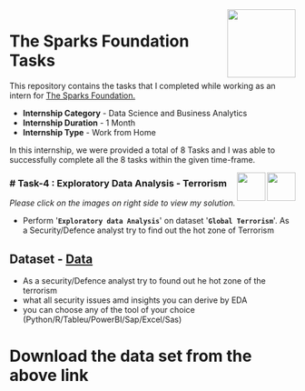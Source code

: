 <img align = right height = 120 width = 120 src = https://www.thesparksfoundationsingapore.org/images/logo_small.png>

#  The Sparks Foundation Tasks


This repository contains the tasks that I completed while working as an intern for [The Sparks Foundation.](https://www.thesparksfoundationsingapore.org/)
- **Internship Category** - Data Science and Business Analytics
- **Internship Duration** - 1 Month 
- **Internship Type** - Work from Home

In this internship, we were provided a total of 8 Tasks and I was able to successfully complete all the 8 tasks within the given time-frame.

[<img align = right height = 50 width = 50 src = https://cdn4.iconfinder.com/data/icons/social-media-and-logos-11/32/Logo_Youtube-512.png>](https://youtu.be/OzReMAg16l0)
[<img align = right height = 50 width = 50 src = https://cdn4.iconfinder.com/data/icons/project-management-4-2/65/161-512.png>](https://github.com/yaswanthteja/Exploratory-Data-Analysis-Terrorism/blob/main/Task-4%20-%20Exploratory%20Data%20Analysis%20-%20Terrorism.ipynb)


### # Task-4 :  Exploratory Data Analysis - Terrorism 
_Please click on the images on right side to view my solution._

- Perform '**`Exploratory data Analysis`**' on dataset '**`Global Terrorism`**'. As a Security/Defence analyst try to find out the hot zone of Terrorism

**Dataset** - [Data](https://drive.google.com/file/d/1luTU7xBvI7QAGPbQMxEHcgKUi9d6UeP_/view)
-
- As a security/Defence analyst try to found out he hot zone of the terrorism
- what all security issues amd insights you can derive by EDA
- you can choose any of the tool of your choice (Python/R/Tableu/PowerBI/Sap/Excel/Sas)
# Download the data set from the above link